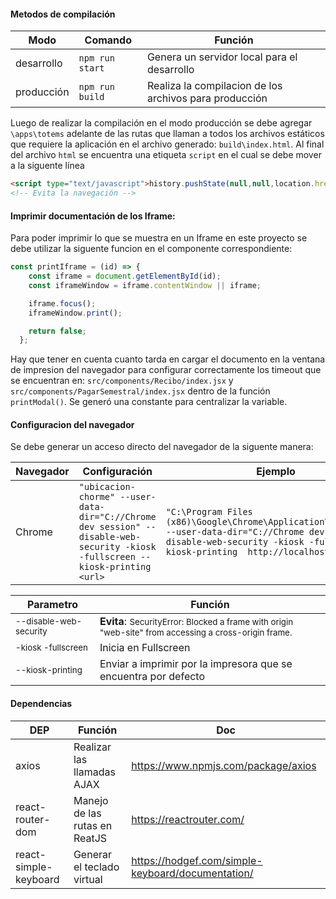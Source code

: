 #### Metodos de compilación

| Modo | Comando | Función | 
| ------ | ------ | ------ | 
| desarrollo | `npm run start` | Genera un servidor local para el desarrollo  | 
| producción | `npm run build` | Realiza la compilacion de los archivos para producción  |

Luego de realizar la compilación en el modo producción se debe agregar `\apps\totems` adelante de las rutas que llaman a todos los archivos estáticos que requiere la aplicación en el archivo generado: `build\index.html`. 
Al final del archivo `html` se encuentra una etiqueta `script` en el cual se debe mover a la siguente línea

```html
<script type="text/javascript">history.pushState(null,null,location.href),history.back(),history.forward(),window.onpopstate=function(){history.go(1)}</script>
<!-- Evita la navegación -->
```
#### Imprimir documentación de los Iframe:

Para poder imprimir lo que se muestra en un Iframe en este proyecto se debe utilizar la siguente funcion en el componente correspondiente:

```javascript
const printIframe = (id) => {
    const iframe = document.getElementById(id);
    const iframeWindow = iframe.contentWindow || iframe;

    iframe.focus();
    iframeWindow.print();

    return false;
  };
```
Hay que tener en cuenta cuanto tarda en cargar el documento en la ventana de impresion del navegador para configurar correctamente los timeout que se encuentran en: `src/components/Recibo/index.jsx` y `src/components/PagarSemestral/index.jsx` dentro de la función `printModal()`. Se generó una constante para centralizar la variable.


#### Configuracion del navegador 
Se debe generar un acceso directo del navegador de la siguente manera:


| Navegador | Configuración | Ejemplo |
| ------ | ------ | ------ |
| Chrome  |  `"ubicacion-chorme" --user-data-dir="C://Chrome dev session" --disable-web-security -kiosk -fullscreen --kiosk-printing  <url>` | `"C:\Program Files (x86)\Google\Chrome\Application\chrome.exe" --user-data-dir="C://Chrome dev session" --disable-web-security -kiosk -fullscreen --kiosk-printing  http://localhost:3000` |


| Parametro | Función |
| ------ | ------ |
| <small>--disable-web-security</small>  | <b>Evita</b>: <small>SecurityError: Blocked a frame with origin "web-site" from accessing a cross-origin frame.</small>  |
| <small>-kiosk -fullscreen</small> | Inicia en Fullscreen |
| <small>--kiosk-printing</small> | Enviar a imprimir por la impresora que se encuentra por defecto |

#### Dependencias

| DEP | Función | Doc |
| ------ | ------ | ------ |
| axios | Realizar las llamadas AJAX  | https://www.npmjs.com/package/axios |
| react-router-dom | Manejo de las rutas en ReatJS  | https://reactrouter.com/ |
| react-simple-keyboard | Generar el teclado virtual | https://hodgef.com/simple-keyboard/documentation/ |

